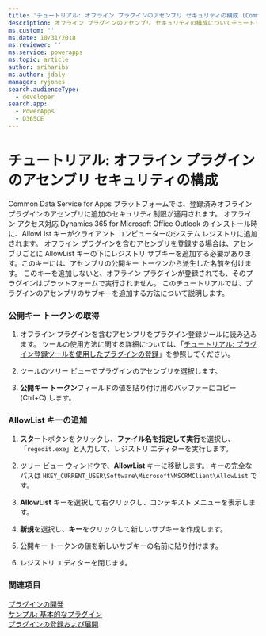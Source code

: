 ```yaml
---
title: 'チュートリアル: オフライン プラグインのアセンブリ セキュリティの構成 (Common Data Service for Apps) | Microsoft Docs'
description: オフライン プラグインのアセンブリ セキュリティの構成についてチュートリアルが提供されます。
ms.custom: ''
ms.date: 10/31/2018
ms.reviewer: ''
ms.service: powerapps
ms.topic: article
author: sriharibs
ms.author: jdaly
manager: ryjones
search.audienceType:
  - developer
search.app:
  - PowerApps
  - D365CE
---
```

# <a name="walkthrough-configure-assembly-security-for-an-offline-plug-in"></a>チュートリアル: オフライン プラグインのアセンブリ セキュリティの構成

Common Data Service for Apps プラットフォームでは、登録済みオフライン プラグインのアセンブリに追加のセキュリティ制限が適用されます。 オフライン アクセス対応 Dynamics 365 for Microsoft Office Outlook のインストール時に、AllowList キーがクライアント コンピューターのシステム レジストリに追加されます。 オフライン プラグインを含むアセンブリを登録する場合は、アセンブリごとに AllowList キーの下にレジストリ サブキーを追加する必要があります。このキーには、アセンブリの公開キー トークンから派生した名前を付けます。 このキーを追加しないと、オフライン プラグインが登録されても、そのプラグインはプラットフォームで実行されません。 このチュートリアルでは、プラグインのアセンブリのサブキーを追加する方法について説明します。  
  
### <a name="get-the-public-key-token"></a>公開キー トークンの取得  
  
1.  オフライン プラグインを含むアセンブリをプラグイン登録ツールに読み込みます。 ツールの使用方法に関する詳細については、「[チュートリアル: プラグイン登録ツールを使用したプラグインの登録](/dynamics365/customer-engagement/developer/walkthrough-register-plugin-using-plugin-registration-tool)」を参照してください。  
  
2.  ツールのツリー ビューでプラグインのアセンブリを選択します。  
  
3.  **公開キー トークン**フィールドの値を貼り付け用のバッファーにコピー (Ctrl+C) します。  
  
### <a name="add-an-allowlist-key"></a>AllowList キーの追加  
  
1.  **スタート**ボタンをクリックし、**ファイル名を指定して実行**を選択し、「`regedit.exe`」と入力して、レジストリ エディターを実行します。  
  
2.  ツリー ビュー ウィンドウで、**AllowList** キーに移動します。 キーの完全なパスは `HKEY_CURRENT_USER\Software\Microsoft\MSCRMClient\AllowList` です。  
  
3.  **AllowList** キーを選択して右クリックし、コンテキスト メニューを表示します。  
  
4.  **新規**を選択し、**キー**をクリックして新しいサブキーを作成します。  
  
5.  公開キー トークンの値を新しいサブキーの名前に貼り付けます。  
  
6.  レジストリ エディターを閉じます。  
  
### <a name="see-also"></a>関連項目  
 [プラグインの開発](/dynamics365/customer-engagement/developer/plugin-development)   
 [サンプル: 基本的なプラグイン](/dynamics365/customer-engagement/developer/sample-create-basic-plugin)   
 [プラグインの登録および展開](/dynamics365/customer-engagement/developer/register-deploy-plugins)